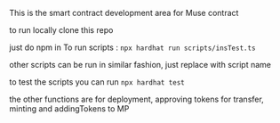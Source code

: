 This is the smart contract development area for Muse contract

to run locally clone this repo


just do npm in
To run scripts : `npx hardhat run scripts/insTest.ts`

other scripts can be run in similar fashion, just replace with script name

to test the scripts you can run `npx hardhat test`

the other functions are for deployment, approving tokens for transfer, minting and addingTokens to MP

